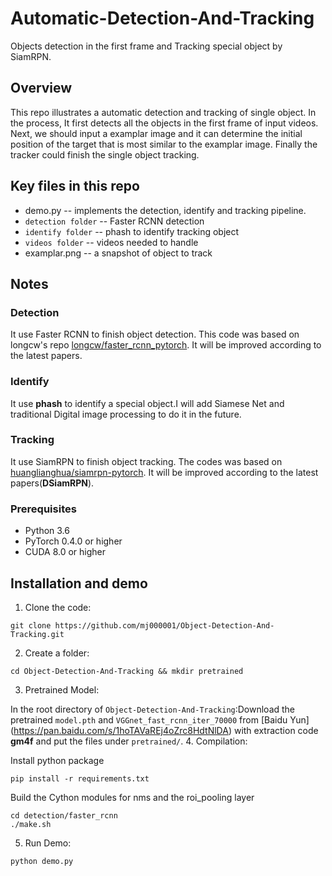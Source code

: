 # Automatic-Detection-And-Tracking
Objects detection in the first frame and Tracking special object by SiamRPN.
## Overview
This repo illustrates a automatic detection and tracking of single object. In the process, It first detects all the objects in the first frame of input videos. Next, we should input a examplar image and it can determine the initial position of the target that is most similar to the examplar image. Finally the tracker could finish the single object tracking.
## Key files in this repo
  * demo.py -- implements the detection, identify and tracking pipeline.
  * `detection folder` -- Faster RCNN detection
  * `identify folder` -- phash to identify tracking object
  * `videos folder` -- videos needed to handle
  * examplar.png -- a snapshot of object to track
## Notes
### Detection
It use Faster RCNN to finish object detection. This code was based on longcw's repo [longcw/faster_rcnn_pytorch](https://github.com/longcw/faster_rcnn_pytorch). It will be improved according to the latest papers.
### Identify
It use **phash** to identify a special object.I will add Siamese Net and traditional Digital image processing to do it in the future.
### Tracking
It use SiamRPN to finish object tracking. The codes was based on [huanglianghua/siamrpn-pytorch](https://github.com/huanglianghua/siamrpn-pytorch). It will be improved according to the latest papers(**DSiamRPN**).
### Prerequisites
* Python 3.6
* PyTorch 0.4.0 or higher
* CUDA 8.0 or higher
## Installation and demo
  1. Clone the code:
  ```
  git clone https://github.com/mj000001/Object-Detection-And-Tracking.git
  ```
  2. Create a folder:
  ```
  cd Object-Detection-And-Tracking && mkdir pretrained
  ```
  3. Pretrained Model:
  
  In the root directory of `Object-Detection-And-Tracking`:Download the pretrained `model.pth` and `VGGnet_fast_rcnn_iter_70000`  from [Baidu Yun]   (https://pan.baidu.com/s/1hoTAVaREj4oZrc8HdtNlDA) with extraction code **gm4f** and put the files under `pretrained/`. 
  4. Compilation:  
  
  Install python package
  ```
  pip install -r requirements.txt
  ```
  
  Build the Cython modules for nms and the roi_pooling layer
  ```
  cd detection/faster_rcnn
  ./make.sh
  ```
  5. Run Demo:
  ```
  python demo.py
  ```
  
